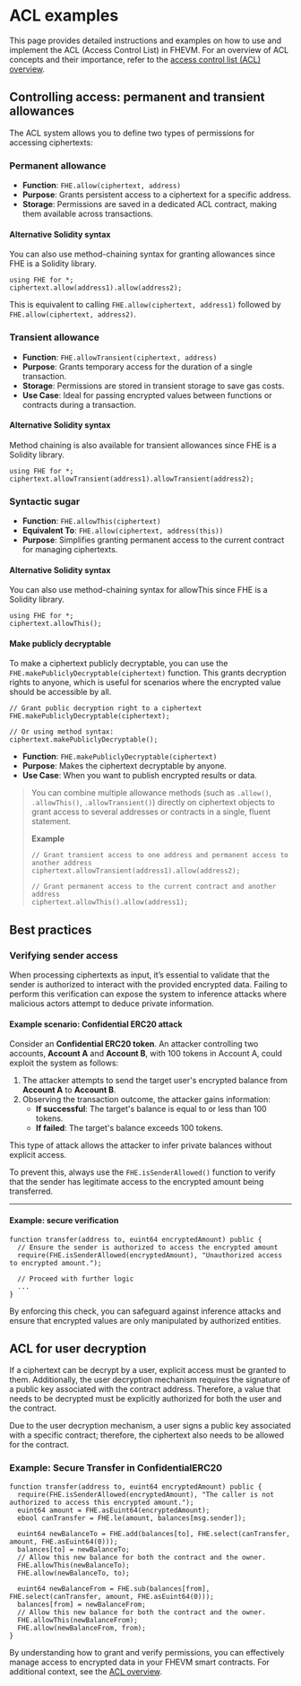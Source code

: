 # ACL examples

This page provides detailed instructions and examples on how to use and implement the ACL (Access Control List) in FHEVM. For an overview of ACL concepts and their importance, refer to the [access control list (ACL) overview](./).

## Controlling access: permanent and transient allowances

The ACL system allows you to define two types of permissions for accessing ciphertexts:

### Permanent allowance

- **Function**: `FHE.allow(ciphertext, address)`
- **Purpose**: Grants persistent access to a ciphertext for a specific address.
- **Storage**: Permissions are saved in a dedicated ACL contract, making them available across transactions.

#### Alternative Solidity syntax

You can also use method-chaining syntax for granting allowances since FHE is a Solidity library.

```solidity
using FHE for *;
ciphertext.allow(address1).allow(address2);
```

This is equivalent to calling `FHE.allow(ciphertext, address1)` followed by `FHE.allow(ciphertext, address2)`.

### Transient allowance

- **Function**: `FHE.allowTransient(ciphertext, address)`
- **Purpose**: Grants temporary access for the duration of a single transaction.
- **Storage**: Permissions are stored in transient storage to save gas costs.
- **Use Case**: Ideal for passing encrypted values between functions or contracts during a transaction.

#### Alternative Solidity syntax

Method chaining is also available for transient allowances since FHE is a Solidity library.

```solidity
using FHE for *;
ciphertext.allowTransient(address1).allowTransient(address2);
```

### Syntactic sugar

- **Function**: `FHE.allowThis(ciphertext)`
- **Equivalent To**: `FHE.allow(ciphertext, address(this))`
- **Purpose**: Simplifies granting permanent access to the current contract for managing ciphertexts.

#### Alternative Solidity syntax

You can also use method-chaining syntax for allowThis since FHE is a Solidity library.

```solidity
using FHE for *;
ciphertext.allowThis();
```

#### Make publicly decryptable

To make a ciphertext publicly decryptable, you can use the `FHE.makePubliclyDecryptable(ciphertext)` function. This grants decryption rights to anyone, which is useful for scenarios where the encrypted value should be accessible by all.

```solidity
// Grant public decryption right to a ciphertext
FHE.makePubliclyDecryptable(ciphertext);

// Or using method syntax:
ciphertext.makePubliclyDecryptable();
```

- **Function**: `FHE.makePubliclyDecryptable(ciphertext)`
- **Purpose**: Makes the ciphertext decryptable by anyone.
- **Use Case**: When you want to publish encrypted results or data.

> You can combine multiple allowance methods (such as `.allow()`, `.allowThis()`, `.allowTransient()`) directly on ciphertext objects to grant access to several addresses or contracts in a single, fluent statement.
>
> **Example**
>
> ```solidity
> // Grant transient access to one address and permanent access to another address
> ciphertext.allowTransient(address1).allow(address2);
>
> // Grant permanent access to the current contract and another address
> ciphertext.allowThis().allow(address1);
> ```

## Best practices

### Verifying sender access

When processing ciphertexts as input, it’s essential to validate that the sender is authorized to interact with the provided encrypted data. Failing to perform this verification can expose the system to inference attacks where malicious actors attempt to deduce private information.

#### Example scenario: Confidential ERC20 attack

Consider an **Confidential ERC20 token**. An attacker controlling two accounts, **Account A** and **Account B**, with 100 tokens in Account A, could exploit the system as follows:

1. The attacker attempts to send the target user's encrypted balance from **Account A** to **Account B**.
2. Observing the transaction outcome, the attacker gains information:
   - **If successful**: The target's balance is equal to or less than 100 tokens.
   - **If failed**: The target's balance exceeds 100 tokens.

This type of attack allows the attacker to infer private balances without explicit access.

To prevent this, always use the `FHE.isSenderAllowed()` function to verify that the sender has legitimate access to the encrypted amount being transferred.

---

#### Example: secure verification

```solidity
function transfer(address to, euint64 encryptedAmount) public {
  // Ensure the sender is authorized to access the encrypted amount
  require(FHE.isSenderAllowed(encryptedAmount), "Unauthorized access to encrypted amount.");

  // Proceed with further logic
  ...
}
```

By enforcing this check, you can safeguard against inference attacks and ensure that encrypted values are only manipulated by authorized entities.

## ACL for user decryption

If a ciphertext can be decrypt by a user, explicit access must be granted to them. Additionally, the user decryption mechanism requires the signature of a public key associated with the contract address. Therefore, a value that needs to be decrypted must be explicitly authorized for both the user and the contract.

Due to the user decryption mechanism, a user signs a public key associated with a specific contract; therefore, the ciphertext also needs to be allowed for the contract.

### Example: Secure Transfer in ConfidentialERC20

```solidity
function transfer(address to, euint64 encryptedAmount) public {
  require(FHE.isSenderAllowed(encryptedAmount), "The caller is not authorized to access this encrypted amount.");
  euint64 amount = FHE.asEuint64(encryptedAmount);
  ebool canTransfer = FHE.le(amount, balances[msg.sender]);

  euint64 newBalanceTo = FHE.add(balances[to], FHE.select(canTransfer, amount, FHE.asEuint64(0)));
  balances[to] = newBalanceTo;
  // Allow this new balance for both the contract and the owner.
  FHE.allowThis(newBalanceTo);
  FHE.allow(newBalanceTo, to);

  euint64 newBalanceFrom = FHE.sub(balances[from], FHE.select(canTransfer, amount, FHE.asEuint64(0)));
  balances[from] = newBalanceFrom;
  // Allow this new balance for both the contract and the owner.
  FHE.allowThis(newBalanceFrom);
  FHE.allow(newBalanceFrom, from);
}
```

By understanding how to grant and verify permissions, you can effectively manage access to encrypted data in your FHEVM smart contracts. For additional context, see the [ACL overview](./).
